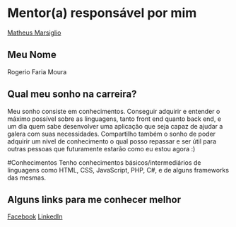 # Mentor(a) responsável por mim
[Matheus Marsiglio](https://github.com/idlua/mentoria/blob/master/mentores/perfis/matheus_marsiglio.md)

## Meu Nome
Rogerio Faria Moura

## Qual meu sonho na carreira?
Meu sonho consiste em conhecimentos. Conseguir adquirir e entender o máximo possível sobre as linguagens, tanto front end quanto back end, e um dia quem sabe desenvolver uma aplicação que seja capaz de ajudar a galera com suas necessidades.
Compartilho também o sonho de poder adquirir um nível de conhecimento o qual posso repassar e ser útil para outras pessoas que futuramente estarão como eu estou agora :)

#Conhecimentos
Tenho conhecimentos básicos/intermediários de linguagens como HTML, CSS, JavaScript, PHP, C#, e de alguns frameworks das mesmas.

## Alguns links para me conhecer melhor
[Facebook](https://www.facebook.com/rogerio.moura3)
[LinkedIn](https://www.linkedin.com/in/rogerio-moura-6a65548b)

